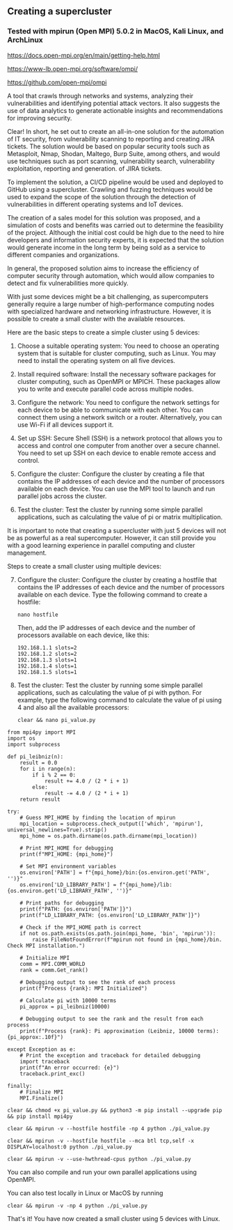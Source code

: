 ## Creating a supercluster

### Tested with mpirun (Open MPI) 5.0.2 in MacOS, Kali Linux, and ArchLinux

https://docs.open-mpi.org/en/main/getting-help.html

https://www-lb.open-mpi.org/software/ompi/

https://github.com/open-mpi/ompi

A tool that crawls through networks and systems, analyzing their vulnerabilities and identifying potential attack vectors. It also suggests the use of data analytics to generate actionable insights and recommendations for improving security.

Clear! In short, he set out to create an all-in-one solution for the automation of IT security, from vulnerability scanning to reporting and creating JIRA tickets. The solution would be based on popular security tools such as Metasploit, Nmap, Shodan, Maltego, Burp Suite, among others, and would use techniques such as port scanning, vulnerability search, vulnerability exploitation, reporting and generation. of JIRA tickets.

To implement the solution, a CI/CD pipeline would be used and deployed to GitHub using a supercluster. Crawling and fuzzing techniques would be used to expand the scope of the solution through the detection of vulnerabilities in different operating systems and IoT devices.

The creation of a sales model for this solution was proposed, and a simulation of costs and benefits was carried out to determine the feasibility of the project. Although the initial cost could be high due to the need to hire developers and information security experts, it is expected that the solution would generate income in the long term by being sold as a service to different companies and organizations.

In general, the proposed solution aims to increase the efficiency of computer security through automation, which would allow companies to detect and fix vulnerabilities more quickly.

With just some devices might be a bit challenging, as supercomputers generally require a large number of high-performance computing nodes with specialized hardware and networking infrastructure. However, it is possible to create a small cluster with the available resources.

Here are the basic steps to create a simple cluster using 5 devices:

1. Choose a suitable operating system: You need to choose an operating system that is suitable for cluster computing, such as Linux. You may need to install the operating system on all five devices.

2. Install required software: Install the necessary software packages for cluster computing, such as OpenMPI or MPICH. These packages allow you to write and execute parallel code across multiple nodes.

3. Configure the network: You need to configure the network settings for each device to be able to communicate with each other. You can connect them using a network switch or a router. Alternatively, you can use Wi-Fi if all devices support it.

4. Set up SSH: Secure Shell (SSH) is a network protocol that allows you to access and control one computer from another over a secure channel. You need to set up SSH on each device to enable remote access and control.

5. Configure the cluster: Configure the cluster by creating a file that contains the IP addresses of each device and the number of processors available on each device. You can use the MPI tool to launch and run parallel jobs across the cluster.

6. Test the cluster: Test the cluster by running some simple parallel applications, such as calculating the value of pi or matrix multiplication.

It is important to note that creating a supercluster with just 5 devices will not be as powerful as a real supercomputer. However, it can still provide you with a good learning experience in parallel computing and cluster management.


Steps to create a small cluster using multiple devices:

7. Configure the cluster: Configure the cluster by creating a hostfile that contains the IP addresses of each device and the number of processors available on each device. Type the following command to create a hostfile:

   ```
   nano hostfile
   ```

   Then, add the IP addresses of each device and the number of processors available on each device, like this:

   ```
   192.168.1.1 slots=2
   192.168.1.2 slots=2
   192.168.1.3 slots=1
   192.168.1.4 slots=1
   192.168.1.5 slots=1
   ```

8. Test the cluster: Test the cluster by running some simple parallel applications, such as calculating the value of pi with python. For example, type the following command to calculate the value of pi using 4 and also all the available processors:

   ```
   clear && nano pi_value.py
   ```
```
from mpi4py import MPI
import os
import subprocess

def pi_leibniz(n):
    result = 0.0
    for i in range(n):
        if i % 2 == 0:
            result += 4.0 / (2 * i + 1)
        else:
            result -= 4.0 / (2 * i + 1)
    return result

try:
    # Guess MPI_HOME by finding the location of mpirun
    mpi_location = subprocess.check_output(['which', 'mpirun'], universal_newlines=True).strip()
    mpi_home = os.path.dirname(os.path.dirname(mpi_location))

    # Print MPI_HOME for debugging
    print(f"MPI_HOME: {mpi_home}")

    # Set MPI environment variables
    os.environ['PATH'] = f"{mpi_home}/bin:{os.environ.get('PATH', '')}"
    os.environ['LD_LIBRARY_PATH'] = f"{mpi_home}/lib:{os.environ.get('LD_LIBRARY_PATH', '')}"

    # Print paths for debugging
    print(f"PATH: {os.environ['PATH']}")
    print(f"LD_LIBRARY_PATH: {os.environ['LD_LIBRARY_PATH']}")

    # Check if the MPI_HOME path is correct
    if not os.path.exists(os.path.join(mpi_home, 'bin', 'mpirun')):
        raise FileNotFoundError(f"mpirun not found in {mpi_home}/bin. Check MPI installation.")

    # Initialize MPI
    comm = MPI.COMM_WORLD
    rank = comm.Get_rank()

    # Debugging output to see the rank of each process
    print(f"Process {rank}: MPI Initialized")

    # Calculate pi with 10000 terms
    pi_approx = pi_leibniz(10000)

    # Debugging output to see the rank and the result from each process
    print(f"Process {rank}: Pi approximation (Leibniz, 10000 terms): {pi_approx:.10f}")

except Exception as e:
    # Print the exception and traceback for detailed debugging
    import traceback
    print(f"An error occurred: {e}")
    traceback.print_exc()

finally:
    # Finalize MPI
    MPI.Finalize()
```

   ```
   clear && chmod +x pi_value.py && python3 -m pip install --upgrade pip && pip install mpi4py 
   ```
   ```
   clear && mpirun -v --hostfile hostfile -np 4 python ./pi_value.py
   ```
   ```
   clear && mpirun -v --hostfile hostfile --mca btl tcp,self -x DISPLAY=localhost:0 python ./pi_value.py
   ```
   ```
   clear && mpirun -v --use-hwthread-cpus python ./pi_value.py
   ```

You can also compile and run your own parallel applications using OpenMPI.

You can also test locally in Linux or MacOS by running
   ```
clear && mpirun -v -np 4 python ./pi_value.py 
   ```

That's it! You have now created a small cluster using 5 devices with Linux.
